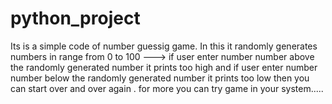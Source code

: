 # python_project
Its is a simple code of number guessig game.
In this it randomly generates numbers in range from 0 to 100 --->
if user enter number number above the randomly generated number it prints too high and if user enter number number below the randomly
generated number it prints too low then you can start over and over again .
for more you can try game in your system.....

